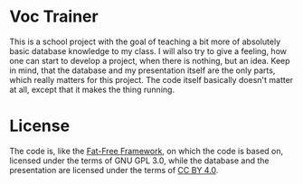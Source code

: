 # Voc Trainer

This is a school project with the goal of teaching a bit more of absolutely basic database knowledge to my class. I will also try to give a feeling, how one can start to develop a project, when there is nothing, but an idea. 
Keep in mind, that the database and my presentation itself are the only parts, which really matters for this project.
The code itself basically doesn't matter at all, except that it makes the thing running.

# License

The code is, like the [Fat-Free Framework](https://github.com/bcosca/fatfree), on which the code is based on, licensed under the terms of GNU GPL 3.0, while the database and the presentation are licensed under the terms of [CC BY 4.0](https://creativecommons.org/licenses/by/4.0/).
